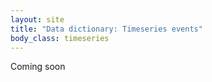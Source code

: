 ```yaml
---
layout: site
title: "Data dictionary: Timeseries events"
body_class: timeseries
---
```


Coming soon
